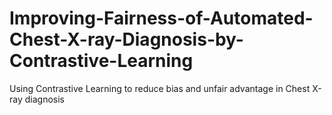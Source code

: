 # Improving-Fairness-of-Automated-Chest-X-ray-Diagnosis-by-Contrastive-Learning
Using Contrastive Learning to reduce bias and unfair advantage in Chest X-ray diagnosis
